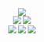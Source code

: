 <div align="center">
  <div>
    <img src="https://img.shields.io/badge/NeoVim-%2357A143.svg?&style=for-the-badge&logo=neovim&logoColor=white"/>
    <div>
      <img src="https://img.shields.io/badge/c++-%2300599C.svg?style=for-the-badge&logo=c%2B%2B&logoColor=white"/>
      <img src="https://img.shields.io/badge/python-3670A0?style=for-the-badge&logo=python&logoColor=ffdd54"/>
    </div>
    <div>
      <img src="https://img.shields.io/badge/Java-ED8B00?style=for-the-badge&logo=openjdk&logoColor=white"/>
      <img src="https://img.shields.io/badge/go-%2300ADD8.svg?style=for-the-badge&logo=go&logoColor=white"/>
      <img src="https://img.shields.io/badge/typescript-%23007ACC.svg?style=for-the-badge&logo=typescript&logoColor=white"/>
    </div>
  </div>
</div>

